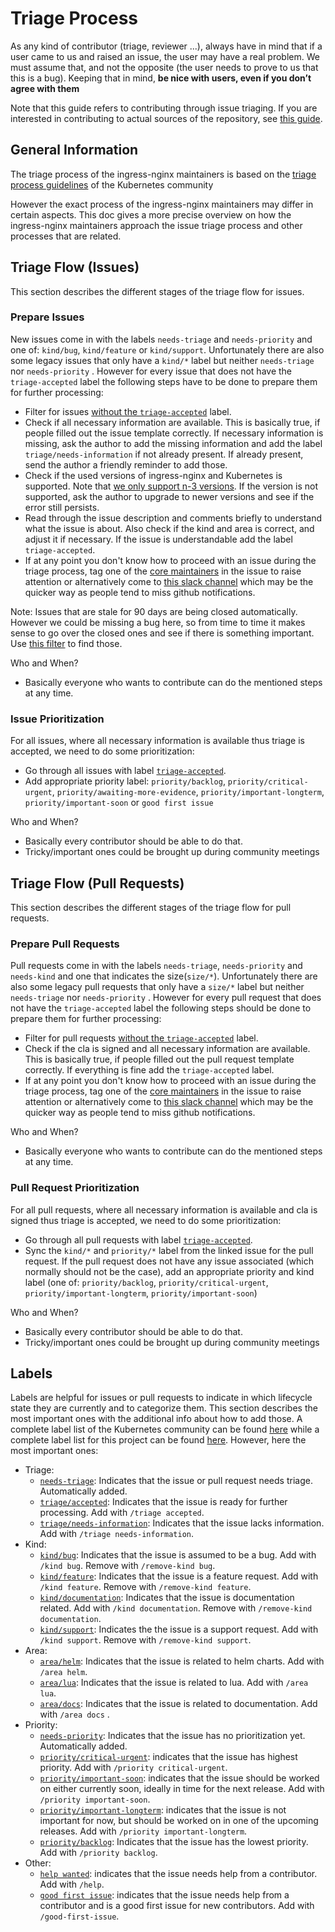 # Triage Process

As any kind of contributor (triage, reviewer ...), always have in mind that if a user came to us and raised an issue, the user may have a real problem. We must assume that, and not the opposite (the user needs to prove to us that this is a bug). Keeping that in mind, **be nice with users, even if you don’t agree with them**

Note that this guide refers to contributing through issue triaging. If you are interested in contributing to actual sources of the repository, see [this guide](./CONTRIBUTING.md). 

## General Information 

The triage process of the ingress-nginx maintainers is based on the [triage process guidelines](https://github.com/kubernetes/community/blob/master/contributors/guide/issue-triage.md) of the Kubernetes community  

However the exact process of the ingress-nginx maintainers may differ in certain aspects. This doc gives a more precise overview on how the ingress-nginx maintainers approach the issue triage process and other processes that are related. 

## Triage Flow (Issues)

This section describes the different stages of the triage flow for issues.

### Prepare Issues
New issues come in with the labels `needs-triage` and `needs-priority` and one of: `kind/bug`, `kind/feature` or `kind/support`. Unfortunately there are also some legacy issues that only have a `kind/*` label but neither `needs-triage` nor `needs-priority` . However for every issue that does not have the `triage-accepted` label the following steps have to be done to prepare them for further processing:  

* Filter for issues [without the `triage-accepted`](https://github.com/kubernetes/ingress-nginx/issues?q=is%3Aopen+-label%3Atriage%2Faccepted+is%3Aissue) label.
* Check if all necessary information are available. This is basically true, if people filled out the issue template correctly. If necessary information is missing, ask the author to add the missing information and add the label `triage/needs-information` if not already present. If already present, send the author a friendly reminder to add those. 
* Check if the used versions of ingress-nginx and Kubernetes is supported. Note that [we only support n-3 versions](https://github.com/kubernetes/ingress-nginx#support-versions-table). If the version is not supported, ask the author to upgrade to newer versions and see if the error still persists. 
* Read through the issue description and comments briefly to understand what the issue is about. Also check if the kind and area is correct, and adjust it if necessary. If the issue is understandable add the label `triage-accepted`.
* If at any point you don't know how to proceed with an issue during the triage process, tag one of the [core maintainers](OWNERS_ALIASES) in the issue to raise attention or alternatively come to [this slack channel](https://kubernetes.slack.com/archives/C021E147ZA4) which may be the quicker way as people tend to miss github notifications. 

Note: Issues that are stale for 90 days are being closed automatically. However we could be missing a bug here, so from time to time it makes sense to go over the closed ones and see if there is something important. Use [this filter](https://github.com/kubernetes/ingress-nginx/issues?q=is%3Aclosed+is%3Aissue+label%3Alifecycle%2Frotten+) to find those. 

Who and When?
* Basically everyone who wants to contribute can do the mentioned steps at any time.

### Issue Prioritization
For all issues, where all necessary information is available thus triage is accepted, we need to do some prioritization: 

* Go through all issues with label [`triage-accepted`](https://github.com/kubernetes/ingress-nginx/issues?q=is%3Aopen+is%3Aissue+label%3Atriage%2Faccepted+).  
* Add appropriate priority label: `priority/backlog`, `priority/critical-urgent`, `priority/awaiting-more-evidence`, `priority/important-longterm`, `priority/important-soon` or `good first issue`

Who and When? 
* Basically every contributor should be able to do that.
* Tricky/important ones could be brought up during community meetings

## Triage Flow (Pull Requests)

This section describes the different stages of the triage flow for pull requests.

### Prepare Pull Requests
Pull requests come in with the labels `needs-triage`, `needs-priority` and `needs-kind` and one that indicates the size(`size/*`). Unfortunately there are also some legacy pull requests that only have a `size/*` label but neither `needs-triage` nor `needs-priority` . However for every pull request that does not have the `triage-accepted` label the following steps should be done to prepare them for further processing:   

* Filter for pull requests [without the `triage-accepted`](https://github.com/kubernetes/ingress-nginx/pulls?q=is%3Aopen+-label%3Atriage%2Faccepted+is%3Apr) label.
* Check if the cla is signed and all necessary information are available. This is basically true, if people filled out the pull request template correctly. If everything is fine add the `triage-accepted` label.
* If at any point you don't know how to proceed with an issue during the triage process, tag one of the [core maintainers](OWNERS_ALIASES) in the issue to raise attention or alternatively come to [this slack channel](https://kubernetes.slack.com/archives/C021E147ZA4) which may be the quicker way as people tend to miss github notifications. 

Who and When?
* Basically everyone who wants to contribute can do the mentioned steps at any time.

### Pull Request Prioritization
For all pull requests, where all necessary information is available and cla is signed thus triage is accepted, we need to do some prioritization: 

* Go through all pull requests with label [`triage-accepted`](https://github.com/kubernetes/ingress-nginx/pulls?q=is%3Aopen+is%3Apr+label%3Atriage%2Faccepted).  
* Sync the `kind/*` and `priority/*` label from the linked issue for the pull request. If the pull request does not have any issue associated (which normally should not be the case), add an appropriate priority and kind label (one of: `priority/backlog`, `priority/critical-urgent`, `priority/important-longterm`, `priority/important-soon`) 

Who and When? 
* Basically every contributor should be able to do that.
* Tricky/important ones could be brought up during community meetings

## Labels 
Labels are helpful for issues or pull requests to indicate in which lifecycle state they are currently and to categorize them. This section describes the most important ones with the additional info about how to add those. A complete label list of the Kubernetes community can be found [here](https://github.com/kubernetes/kubernetes/labels) while a complete label list for this project can be found [here](https://github.com/kubernetes/ingress-nginx/labels). However, here the most important ones: 

* Triage:
  * [`needs-triage`](https://github.com/kubernetes/ingress-nginx/issues?q=is%3Aopen+is%3Aissue+label%3Aneeds-triage): Indicates that the issue or pull request needs triage. Automatically added. 
  * [`triage/accepted`](https://github.com/kubernetes/ingress-nginx/issues?q=is%3Aopen+label%3Atriage%2Faccepted+is%3Aissue+): Indicates that the issue is ready for further processing. Add with `/triage accepted`.
  * [`triage/needs-information`](https://github.com/kubernetes/ingress-nginx/issues?q=is%3Aopen+label%3Atriage%2Fneeds-information+is%3Aissue+): Indicates that the issue lacks information. Add with `/triage needs-information`.
* Kind: 
  * [`kind/bug`](https://github.com/kubernetes/ingress-nginx/issues?q=is%3Aopen+label%3Akind%2Fbug+is%3Aissue): Indicates that the issue is assumed to be a bug. Add with `/kind bug`. Remove with `/remove-kind bug`.
  * [`kind/feature`](https://github.com/kubernetes/ingress-nginx/issues?q=is%3Aopen+label%3Akind%2Ffeature+is%3Aissue+): Indicates that the issue is a feature request. Add with `/kind feature`. Remove with `/remove-kind feature`.
  * [`kind/documentation`](https://github.com/kubernetes/ingress-nginx/issues?q=is%3Aopen+label%3Akind%2Fdocumentation+is%3Aissue+): Indicates that the issue is documentation related. Add with `/kind documentation`. Remove with `/remove-kind documentation`.
  * [`kind/support`](https://github.com/kubernetes/ingress-nginx/issues?q=is%3Aopen+label%3Akind%2Fsupport+is%3Aissue+): Indicates the the issue is a support request. Add with `/kind support`. Remove with `/remove-kind support`.
* Area: 
  * [`area/helm`](https://github.com/kubernetes/ingress-nginx/issues?q=is%3Aopen+label%3Aarea%2Fhelm+is%3Aissue+): Indicates that the issue is related to helm charts. Add with `/area helm`.
  * [`area/lua`](https://github.com/kubernetes/ingress-nginx/issues?q=is%3Aopen+label%3Aarea%2Flua+is%3Aissue+): Indicates that the issue is related to lua. Add with `/area lua`.
  * [`area/docs`](https://github.com/kubernetes/ingress-nginx/issues?q=is%3Aopen+label%3Aarea%2Fdocs+is%3Aissue): Indicates that the issue is related to documentation. Add with `/area docs` .
* Priority: 
  * [`needs-priority`](https://github.com/kubernetes/ingress-nginx/issues?q=is%3Aopen+is%3Aissue+label%3Aneeds-priority): Indicates that the issue has no prioritization yet. Automatically added.
  * [`priority/critical-urgent`](https://github.com/kubernetes/ingress-nginx/issues?q=is%3Aopen+label%3Apriority%2Fcritical-urgent+is%3Aissue+): indicates that the issue has highest priority. Add with `/priority critical-urgent`.
  * [`priority/important-soon`](https://github.com/kubernetes/ingress-nginx/issues?q=is%3Aopen+label%3Apriority%2Fimportant-soon+is%3Aissue+): indicates that the issue should be worked on either currently soon, ideally in time for the next release. Add with `/priority important-soon`.
  * [`priority/important-longterm`](https://github.com/kubernetes/ingress-nginx/issues?q=is%3Aopen+label%3Apriority%2Fimportant-longterm+is%3Aissue+): indicates that the issue is not important for now, but should be worked on in one of the upcoming releases. Add with `/priority important-longterm`.
  * [`priority/backlog`](https://github.com/kubernetes/ingress-nginx/issues?q=is%3Aopen+label%3Apriority%2Fbacklog+is%3Aissue+): Indicates that the issue has the lowest priority. Add with `/priority backlog`.
* Other: 
  * [`help wanted`](https://github.com/kubernetes/ingress-nginx/issues?q=is%3Aopen+is%3Aissue+label%3A%22help+wanted%22): indicates that the issue needs help from a contributor. Add with `/help`.
  * [`good first issue`](https://github.com/kubernetes/ingress-nginx/issues?q=is%3Aopen+is%3Aissue+label%3A%22good+first+issue%22): indicates that the issue needs help from a contributor and is a good first issue for new contributors. Add with `/good-first-issue`.